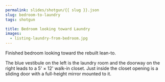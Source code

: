 ```yaml
---
permalink: slides/shotgun/{{ slug }}.json
slug: bedroom-to-laundry
tags: shotgun

title: Bedroom looking toward Laundry
images:
  - listing-laundry-from-bedroom.jpg
---
```

Finished bedroom looking toward the rebuilt lean-to.

The blue vestibule on the left is the laundry room and the doorway on the right leads to a 5' × 12' walk-in closet. Just inside the closet opening is a sliding door with a full-height mirror mounted to it.